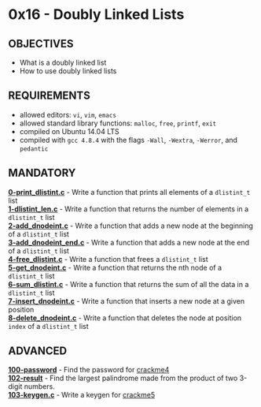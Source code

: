 # 0x16 - Doubly Linked Lists

## OBJECTIVES  
   * What is a doubly linked list  
   * How to use doubly linked lists  

## REQUIREMENTS  
   * allowed editors: `vi`, `vim`, `emacs`
   * allowed standard library functions: `malloc`, `free`, `printf`, `exit`
   * compiled on Ubuntu 14.04 LTS
   * compiled with `gcc 4.8.4` with the flags `-Wall`, `-Wextra`, `-Werror`, and `pedantic`

## MANDATORY  
**[0-print_dlistint.c](0-print_dlistint.c)** - Write a function that prints all elements of a `dlistint_t` list  
**[1-dlistint_len.c](1-dlistint_len.c)** - Write a function that returns the number of elements in a `dlistint_t` list  
**[2-add_dnodeint.c](2-add_dnodeint.c)** - Write a function that adds a new node at the beginning of a `dlistint_t` list  
**[3-add_dnodeint_end.c](3-add_dnodeint_end.c)** - Write a function that adds a new node at the end of a `dlistint_t` list  
**[4-free_dlistint.c](4-free_dlistint.c)** - Write a function that frees a `dlistint_t` list  
**[5-get_dnodeint.c](5-get_dnodeint.c)** - Write a function that returns the nth node of a `dlistint_t` list  
**[6-sum_dlistint.c](6-sum_dlistint.c)** - Write a function that returns the sum of all the data in a `dlistint_t` list  
**[7-insert_dnodeint.c](7-insert_dnodeint.c)** - Write a function that inserts a new node at a given position  
**[8-delete_dnodeint.c](8-delete_dnodeint.c)** - Write a function that deletes the node at position `index` of a `dlistint_t` list  

## ADVANCED  
**[100-password](100-password)** - Find the password for [crackme4](https://github.com/holbertonschool/0x16.c)  
**[102-result](102-result)** - Find the largest palindrome made from the product of two 3-digit numbers.  
**[103-keygen.c](103-keygen.c)** - Write a keygen for [crackme5](https://github.com/holbertonschool/0x16.c)  
